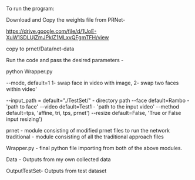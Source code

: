 To run the program:

Download and Copy the weights file from PRNet-

https://drive.google.com/file/d/1UoE-XuW1SDLUjZmJPkIZ1MLxvQFgmTFH/view

copy to prnet/Data/net-data

Run the code and pass the desired parameters - 

python Wrapper.py

--mode, default=1 
1- swap face in video with image, 
2- swap two faces within video'

--input_path = default="./TestSet/" - directory path
--face default=Rambo - 'path to face'
--video default=Test1 - 'path to the input video'
--method default=tps, 'affine, tri, tps, prnet')
--resize default=False, 'True or False input resizing')


prnet - module consisting of modified prnet files to run the network
traditional - module consisting of all the traditional approach files

Wrapper.py - final python file importing from both of the above modules.

Data - 
Outputs from my own collected data

OutputTestSet-
Outputs from test dataset
